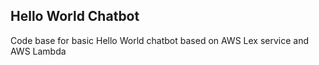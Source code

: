 Hello World Chatbot
-------------------

Code base for basic Hello World chatbot based on AWS Lex service and AWS Lambda

